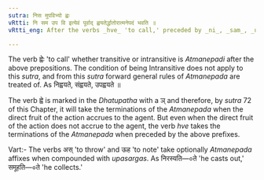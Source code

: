 ```yaml
---
sutra: निस मुपविभ्यो ह्वः
vRtti: नि सम उप वि इत्येवं पूर्वाद् ह्वयतेर्द्धातोरात्मनेपदं भवति ॥
vRtti_eng: After the verbs _hve_ 'to call,' preceded by _ni_, _sam_, _upa_, and _vi_, the _Atmanepada_ is used, even, when the fruit of the action does not accrue to the agent.

---
```

The verb ह्वेः 'to call' whether transitive or intransitive is _Atmanepadi_ after the above prepositions. The condition of being Intransitive does not apply to this _sutra_, and from this _sutra_ forward general rules of _Atmanepada_ are treated of. As निह्वयते, संह्वयते, उपह्वयते ॥

The verb ह्वे is marked in the _Dhatupatha_ with a ञ् and therefore, by _sutra_ 72 of this Chapter, it will take the terminations of the _Atmanepada_ when the direct fruit of the action accrues to the agent. But even when the direct fruit of the action does not accrue to the agent, the verb _hve_ takes the terminations of the _Atmanepada_ when preceded by the above prefixes.

Vart:- The verbs अस् 'to throw' and ऊह 'to note' take optionally _Atmanepada_ affixes when compounded with _upasargas_. As निरस्यति—०ते 'he casts out,' समूहति—०ते 'he collects.'